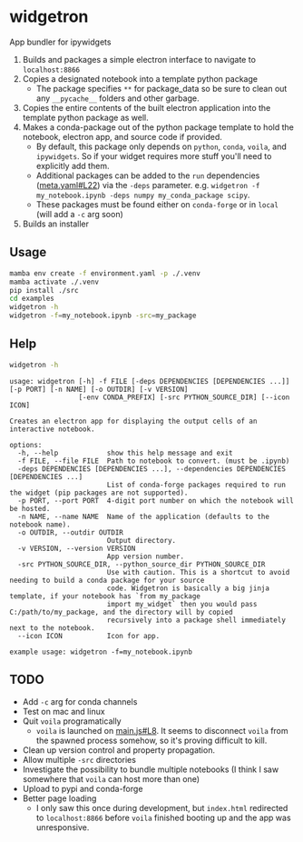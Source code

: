 # widgetron
App bundler for ipywidgets

1. Builds and packages a simple electron interface to navigate to `localhost:8866`
2. Copies a designated notebook into a template python package
   - The package specifies `**` for package_data so be sure to clean out any `__pycache__` folders and other garbage.
3. Copies the entire contents of the built electron application into the template python package as well.
4. Makes a conda-package out of the python package template to hold the notebook, electron app, and source code if provided.
   - By default, this package only depends on `python`, `conda`, `voila`, and `ipywidgets`. So if your widget requires more stuff you'll need to explicitly add them.
   - Additional packages can be added to the `run` dependencies ([meta.yaml#L22](https://github.com/JoelStansbury/widgetron/blob/main/src/widgetron/templates/recipe/meta.yaml#L22)) via the `-deps` parameter. e.g. `widgetron -f my_notebook.ipynb -deps numpy my_conda_package scipy`.
   - These packages must be found either on `conda-forge` or in `local` (will add a `-c` arg soon)
5. Builds an installer

## Usage
```bash
mamba env create -f environment.yaml -p ./.venv
mamba activate ./.venv
pip install ./src
cd examples
widgetron -h
widgetron -f=my_notebook.ipynb -src=my_package
```

## Help
```bash
widgetron -h
```
```
usage: widgetron [-h] -f FILE [-deps DEPENDENCIES [DEPENDENCIES ...]] [-p PORT] [-n NAME] [-o OUTDIR] [-v VERSION]
                 [-env CONDA_PREFIX] [-src PYTHON_SOURCE_DIR] [--icon ICON]

Creates an electron app for displaying the output cells of an interactive notebook.

options:
  -h, --help            show this help message and exit
  -f FILE, --file FILE  Path to notebook to convert. (must be .ipynb)
  -deps DEPENDENCIES [DEPENDENCIES ...], --dependencies DEPENDENCIES [DEPENDENCIES ...]
                        List of conda-forge packages required to run the widget (pip packages are not supported).
  -p PORT, --port PORT  4-digit port number on which the notebook will be hosted.
  -n NAME, --name NAME  Name of the application (defaults to the notebook name).
  -o OUTDIR, --outdir OUTDIR
                        Output directory.
  -v VERSION, --version VERSION
                        App version number.
  -src PYTHON_SOURCE_DIR, --python_source_dir PYTHON_SOURCE_DIR
                        Use with caution. This is a shortcut to avoid needing to build a conda package for your source
                        code. Widgetron is basically a big jinja template, if your notebook has `from my_package
                        import my_widget` then you would pass C:/path/to/my_package, and the directory will by copied
                        recursively into a package shell immediately next to the notebook.
  --icon ICON           Icon for app.

example usage: widgetron -f=my_notebook.ipynb
```

## TODO
- Add `-c` arg for conda channels
- Test on mac and linux
- Quit `voila` programatically
  - `voila` is launched on [main.js#L8](https://github.com/JoelStansbury/widgetron/blob/main/src/widgetron/templates/electron/main.js#L8). It seems to disconnect `voila` from the spawned process somehow, so it's proving difficult to kill.
- Clean up version control and property propagation.
- Allow multiple `-src` directories
- Investigate the possibility to bundle multiple notebooks (I think I saw somewhere that `voila` can host more than one)
- Upload to pypi and conda-forge
- Better page loading
  - I only saw this once during development, but `index.html` redirected to `localhost:8866` before `voila` finished booting up and the app was unresponsive.

